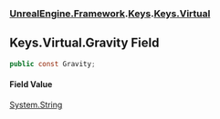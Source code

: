 ### [UnrealEngine.Framework](./UnrealEngine-Framework.md 'UnrealEngine.Framework').[Keys](./UnrealEngine-Framework-Keys.md 'UnrealEngine.Framework.Keys').[Keys.Virtual](./UnrealEngine-Framework-Keys-Virtual.md 'UnrealEngine.Framework.Keys.Virtual')
## Keys.Virtual.Gravity Field
  
```csharp
public const Gravity;
```
#### Field Value
[System.String](https://docs.microsoft.com/en-us/dotnet/api/System.String 'System.String')  
